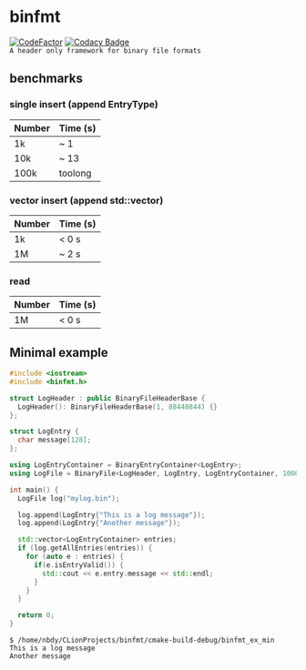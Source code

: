 # binfmt

[![CodeFactor](https://www.codefactor.io/repository/github/nbdy/binfmt/badge)](https://www.codefactor.io/repository/github/nbdy/binfmt)
[![Codacy Badge](https://app.codacy.com/project/badge/Grade/b485b4bdb1a546f8aac332245013bb81)](https://www.codacy.com/gh/nbdy/binfmt/dashboard?utm_source=github.com&amp;utm_medium=referral&amp;utm_content=nbdy/binfmt&amp;utm_campaign=Badge_Grade)
<br>
`A header only framework for binary file formats`

## benchmarks

### single insert (append EntryType)

|Number|Time (s)|
|------|---------|
|1k    |~ 1      |
|10k   |~ 13     |
|100k  |toolong  |

### vector insert (append std::vector<EntryType>)

|Number|Time (s)|
|------|---------|
|1k    |< 0 s    |
|1M    |~ 2 s    |

### read

|Number|Time (s)|
|------|---------|
|1M    |< 0 s    |

## Minimal example

```c++
#include <iostream>
#include <binfmt.h>

struct LogHeader : public BinaryFileHeaderBase {
  LogHeader(): BinaryFileHeaderBase(1, 88448844) {}
};

struct LogEntry {
  char message[128];
};

using LogEntryContainer = BinaryEntryContainer<LogEntry>;
using LogFile = BinaryFile<LogHeader, LogEntry, LogEntryContainer, 1000>;

int main() {
  LogFile log("mylog.bin");

  log.append(LogEntry{"This is a log message"});
  log.append(LogEntry{"Another message"});

  std::vector<LogEntryContainer> entries;
  if (log.getAllEntries(entries)) {
    for (auto e : entries) {
      if(e.isEntryValid()) {
        std::cout << e.entry.message << std::endl;
      }
    }
  }

  return 0;
}
```

```shell
$ /home/nbdy/CLionProjects/binfmt/cmake-build-debug/binfmt_ex_min
This is a log message
Another message
```